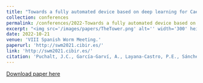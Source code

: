 ```yaml
---
title: "Towards a fully automated device based on deep learning for Caenorhabditis elegans lifespan."
collection: conferences
permalink: /conferences/2022-Towards a fully automated device based on deep learning for Caenorhabditis elegans lifespan
excerpt: "<img src='/images/papers/TheTower.png' alt='' width='300' height='150'>"
date: 2022-10-21
venue: 'VIII Spanish Worm Meeting.'
paperurl: 'http://swm2021.cibir.es/'
link: 'http://swm2021.cibir.es/'
citation: 'Puchalt, J.C., García‑Garví, A., Layana‑Castro, P.E., Sánchez‑Salmerón, A.J., (2022). &quot; Towards a fully automated device based on deep learning for Caenorhabditis elegans lifespan&quot; <i>VIII Spanish Worm Meeting. Logroño, Spain.</i>.'
---
```

[Download paper here](http://swm2021.cibir.es/)


